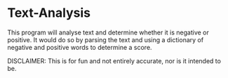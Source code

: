 # Text-Analysis
This program will analyse text and determine whether it is negative or positive. It would do so by parsing the text and using a dictionary of negative and positive words to determine a score. 


DISCLAIMER: This is for fun and not entirely accurate, nor is it intended to be. 
